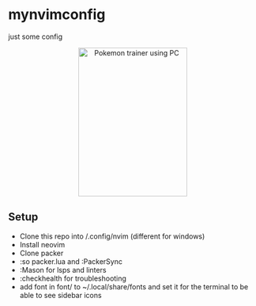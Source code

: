 # mynvimconfig
just some config

<div align="center">
  <img src="https://i.pinimg.com/originals/86/70/c4/8670c4da3a580725b13a12ac86808bce.png" width="220px" height="300" alt="Pokemon trainer using PC">
</div>

## Setup

* Clone this repo into /.config/nvim (different for windows)
* Install neovim
* Clone packer
* :so packer.lua and :PackerSync
* :Mason for lsps and linters
* :checkhealth for troubleshooting
* add font in font/ to ~/.local/share/fonts and set it for the terminal to be able to see sidebar icons

